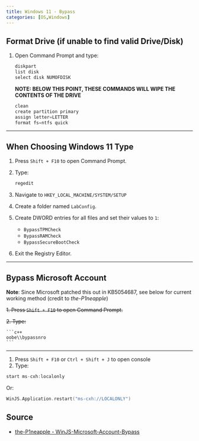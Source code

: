 ```yaml
---
title: Windows 11 - Bypass
categories: [OS,Windows]
---
```


## Format Drive (if unable to find valid Drive/Disk)

1. Open Command Prompt and type:

    ```c++
    diskpart
    list disk
    select disk NUMOFDISK
    ```

    **NOTE: BELOW THIS POINT, THESE COMMANDS WILL WIPE THE CONTENTS OF THE DRIVE**

    ```c++
    clean
    create partition primary
    assign letter=LETTER
    format fs=ntfs quick
    ```

---

## When Choosing Windows 11 Type

1. Press `Shift + F10` to open Command Prompt.
2. Type:

    ```c++
    regedit
    ```

3. Navigate to `HKEY_LOCAL_MACHINE/SYSTEM/SETUP`

4. Create a folder named `LabConfig`.

5. Create DWORD entries for all files and set their values to `1`:
    - `BypassTPMCheck`
    - `BypassRAMCheck`
    - `BypassSecureBootCheck`
6. Exit the Registry Editor.

---

## Bypass Microsoft Account

**Note**: Since Microsoft patched this out in KB5054687, see below for current working method (credit to *the-P1neapple*)

~~1. Press `Shift + F10` to open Command Prompt.~~

~~2. Type:~~

    ```c++
    oobe\\bypassnro
    ```

---

1. Press `Shift + F10` or `Ctrl + Shift + J` to open console
2. Type:

```c++
start ms-cxh:localonly
```

Or:

```c++
WinJS.Application.restart("ms-cxh://LOCALONLY")
```

## Source

- [the-P1neapple - WinJS-Microsoft-Account-Bypass](https://github.com/the-P1neapple/WinJS-Microsoft-Account-Bypass)
